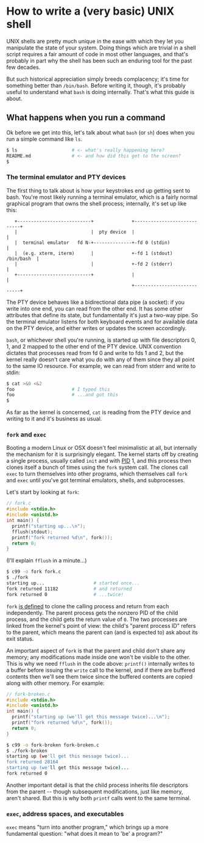 # How to write a (very basic) UNIX shell
UNIX shells are pretty much unique in the ease with which they let you
manipulate the state of your system. Doing things which are trivial in a shell
script requires a fair amount of code in most other languages, and that's
probably in part why the shell has been such an enduring tool for the past few
decades.

But such historical appreciation simply breeds complacency; it's time for
something better than `/bin/bash`. Before writing it, though, it's probably
useful to understand what `bash` is doing internally. That's what this guide is
about.

## What happens when you run a command
Ok before we get into this, let's talk about what `bash` (or `sh`) does when
you run a simple command like `ls`.

```sh
$ ls                    # <- what's really happening here?
README.md               # <- and how did this get to the screen?
$
```

### The terminal emulator and PTY devices
The first thing to talk about is how your keystrokes end up getting sent to
bash. You're most likely running a terminal emulator, which is a fairly normal
graphical program that owns the shell process; internally, it's set up like
this:

```
   +---------------------------+              +----------------------------+
   |                           |  pty device  |                            |
   |  terminal emulator   fd N-+--------------+-fd 0 (stdin)               |
   |  (e.g. xterm, iterm)      |              +-fd 1 (stdout)   /bin/bash  |
   |                           |              +-fd 2 (stderr)              |
   +---------------------------+              |                            |
                                              +----------------------------+

```

The PTY device behaves like a bidirectional data pipe (a socket): if you write
into one end, you can read from the other end. It has some other attributes
that define its state, but fundamentally it's just a two-way pipe. So the
terminal emulator listens for both keyboard events and for available data on
the PTY device, and either writes or updates the screen accordingly.

`bash`, or whichever shell you're running, is started up with file descriptors
0, 1, and 2 mapped to the other end of the PTY device. UNIX convention dictates
that processes read from fd 0 and write to fds 1 and 2, but the kernel really
doesn't care what you do with any of them since they all point to the same IO
resource. For example, we can read from stderr and write to stdin:

```sh
$ cat >&0 <&2
foo                     # I typed this
foo                     # ...and got this
$
```

As far as the kernel is concerned, `cat` is reading from the PTY device and
writing to it and it's business as usual.

### `fork` and `exec`
Booting a modern Linux or OSX doesn't feel minimalistic at all, but internally
the mechanism for it is surprisingly elegant. The kernel starts off by creating
a single process, usually called `init` and with
[PID](https://en.wikipedia.org/wiki/Process_identifier) 1, and this process
then clones itself a bunch of times using the `fork` system call. The clones
call `exec` to turn themselves into other programs, which themselves call
`fork` and `exec` until you've got terminal emulators, shells, and
subprocesses.

Let's start by looking at `fork`:

```c
// fork.c
#include <stdio.h>
#include <unistd.h>
int main() {
  printf("starting up...\n");
  fflush(stdout);
  printf("fork returned %d\n", fork());
  return 0;
}
```

(I'll explain `fflush` in a minute...)

```sh
$ c99 -o fork fork.c
$ ./fork
starting up...                  # started once...
fork returned 11182             # and returned
fork returned 0                 # ...twice!
```

`fork` [is
defined](http://pubs.opengroup.org/onlinepubs/000095399/functions/fork.html) to
clone the calling process and return from each independently. The parent
process gets the nonzero PID of the child process, and the child gets the
return value of `0`. The two processes are linked from the kernel's point of
view: the child's "parent process ID" refers to the parent, which means the
parent can (and is expected to) ask about its exit status.

An important aspect of `fork` is that the parent and child don't share any
memory; any modifications made inside one won't be visible to the other. This
is why we need `fflush` in the code above: `printf()` internally writes to a
buffer before issuing the `write` call to the kernel, and if there are buffered
contents then we'll see them twice since the buffered contents are copied along
with other memory. For example:

```c
// fork-broken.c
#include <stdio.h>
#include <unistd.h>
int main() {
  printf("starting up (we'll get this message twice)...\n");
  printf("fork returned %d\n", fork());
  return 0;
}
```

```sh
$ c99 -o fork-broken fork-broken.c
$ ./fork-broken
starting up (we'll get this message twice)...
fork returned 28164
starting up (we'll get this message twice)...
fork returned 0
```

Another important detail is that the child process inherits file descriptors
from the parent -- though subsequent modifications, just like memory, aren't
shared. But this is why both `printf` calls went to the same terminal.

### `exec`, address spaces, and executables
`exec` means "turn into another program," which brings up a more fundamental
question: "what does it mean to 'be' a program?"


